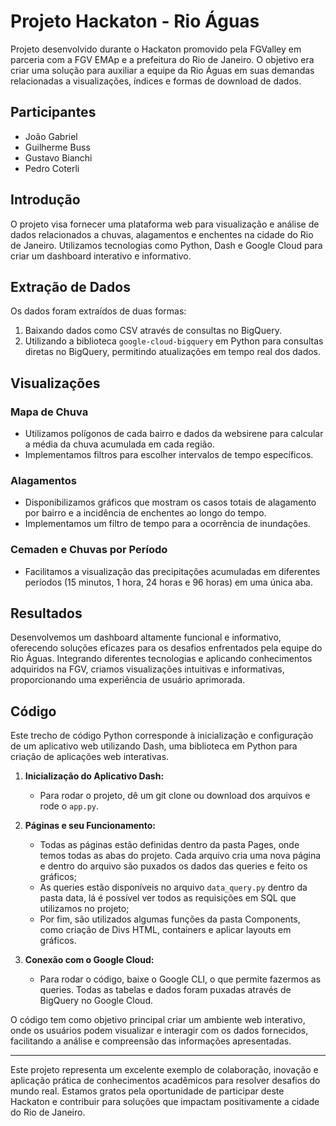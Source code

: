 # Projeto Hackaton - Rio Águas

Projeto desenvolvido durante o Hackaton promovido pela FGValley em parceria com a FGV EMAp e a prefeitura do Rio de Janeiro. O objetivo era criar uma solução para auxiliar a equipe da Rio Águas em suas demandas relacionadas a visualizações, índices e formas de download de dados.

## Participantes
- João Gabriel
- Guilherme Buss
- Gustavo Bianchi
- Pedro Coterli

## Introdução
O projeto visa fornecer uma plataforma web para visualização e análise de dados relacionados a chuvas, alagamentos e enchentes na cidade do Rio de Janeiro. Utilizamos tecnologias como Python, Dash e Google Cloud para criar um dashboard interativo e informativo.

## Extração de Dados
Os dados foram extraídos de duas formas:
1. Baixando dados como CSV através de consultas no BigQuery.
2. Utilizando a biblioteca `google-cloud-bigquery` em Python para consultas diretas no BigQuery, permitindo atualizações em tempo real dos dados.

## Visualizações
### Mapa de Chuva
- Utilizamos polígonos de cada bairro e dados da websirene para calcular a média da chuva acumulada em cada região.
- Implementamos filtros para escolher intervalos de tempo específicos.

### Alagamentos
- Disponibilizamos gráficos que mostram os casos totais de alagamento por bairro e a incidência de enchentes ao longo do tempo.
- Implementamos um filtro de tempo para a ocorrência de inundações.

### Cemaden e Chuvas por Período
- Facilitamos a visualização das precipitações acumuladas em diferentes períodos (15 minutos, 1 hora, 24 horas e 96 horas) em uma única aba.

## Resultados
Desenvolvemos um dashboard altamente funcional e informativo, oferecendo soluções eficazes para os desafios enfrentados pela equipe do Rio Águas. Integrando diferentes tecnologias e aplicando conhecimentos adquiridos na FGV, criamos visualizações intuitivas e informativas, proporcionando uma experiência de usuário aprimorada.

## Código
Este trecho de código Python corresponde à inicialização e configuração de um aplicativo web utilizando Dash, uma biblioteca em Python para criação de aplicações web interativas.

1. **Inicialização do Aplicativo Dash:**
   - Para rodar o projeto, dê um git clone ou download dos arquivos e rode o `app.py`.

2. **Páginas e seu Funcionamento:**
   - Todas as páginas estão definidas dentro da pasta Pages, onde temos todas as abas do projeto. Cada arquivo cria uma nova página e dentro do arquivo são puxados os dados das queries e feito os gráficos;
   - As queries estão disponíveis no arquivo `data_query.py` dentro da pasta data, lá é possível ver todos as requisições em SQL que utilizamos no projeto;
   - Por fim, são utilizados algumas funções da pasta Components, como criação de Divs HTML, containers e aplicar layouts em gráficos.

3. **Conexão com o Google Cloud:**
   - Para rodar o código, baixe o Google CLI, o que permite fazermos as queries. Todas as tabelas e dados foram puxadas através de BigQuery no Google Cloud.

O código tem como objetivo principal criar um ambiente web interativo, onde os usuários podem visualizar e interagir com os dados fornecidos, facilitando a análise e compreensão das informações apresentadas.

---

Este projeto representa um excelente exemplo de colaboração, inovação e aplicação prática de conhecimentos acadêmicos para resolver desafios do mundo real. Estamos gratos pela oportunidade de participar deste Hackaton e contribuir para soluções que impactam positivamente a cidade do Rio de Janeiro.

